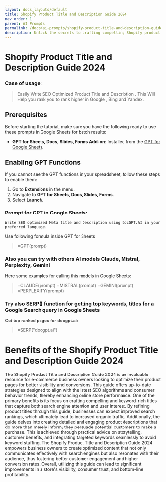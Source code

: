 ```yaml
---
layout: docs_layouts/default
title: Shopify Product Title and Description Guide 2024
nav_order: 1
parent: AI Prompts
permalink: /docs/ai-prompts/shopify-product-title-and-description-guide-2024
description: Unlock the secrets to crafting compelling Shopify product titles and descriptions in 2024. This guide offers actionable insights and best practices to boost your store's visibility, enhance SEO performance, and drive sales with optimized content strategies.
---
```


# Shopify Product Title and Description Guide 2024

### Case of usage:
> Easily Write SEO Optimized Product Title and Description .
This Will Help you rank you to rank higher in Google , Bing and Yandex.

## Prerequisites

Before starting the tutorial, make sure you have the following ready to use these prompts in Google Sheets for batch results:

- **GPT for Sheets, Docs, Slides, Forms Add-on**: Installed from the [GPT for Google Sheets](https://workspace.google.com/u/0/marketplace/app/gpt_for_sheets_docs_forms_slides/466607203252).

## Enabling GPT Functions

If you cannot see the GPT functions in your spreadsheet, follow these steps to enable them:

1. Go to **Extensions** in the menu.
2. Navigate to **GPT for Sheets, Docs, Slides, Forms**.
3. Select **Launch**.


### Prompt for GPT in Google Sheets:
```shell
Write SEO optimized Meta title and Description using DocGPT.AI in your preferred language.
```

Use following formula inside GPT for Sheets
> =GPT(prompt)

### Also you can try with others AI models Claude, Mistral, Perplexity, Gemini
Here some examples for calling this models in Google Sheets:

> =CLAUDE(prompt)
> =MISTRAL(prompt)
> =GEMINI(prompt)
> =PERPLEXITY(prompt)


### Try also SERP() function for getting top keywords, titles for a Google Search query in Google Sheets

Get top ranked pages for docgpt.ai:

> =SERP("docgpt.ai")



# Benefits of the Shopify Product Title and Description Guide 2024

The Shopify Product Title and Description Guide 2024 is an invaluable resource for e-commerce business owners looking to optimize their product pages for better visibility and conversions. This guide offers up-to-date strategies designed to align with the latest SEO algorithms and consumer behavior trends, thereby enhancing online store performance. One of the primary benefits is its focus on crafting compelling and keyword-rich titles that capture both search engine attention and user interest. By refining product titles through this guide, businesses can expect improved search rankings, which ultimately lead to increased organic traffic. Additionally, the guide delves into creating detailed and engaging product descriptions that do more than merely inform; they persuade potential customers to make a purchase. This is achieved through practical advice on storytelling, customer benefits, and integrating targeted keywords seamlessly to avoid keyword stuffing. The Shopify Product Title and Description Guide 2024 empowers business owners to create optimized content that not only communicates effectively with search engines but also resonates with their audience, thus fostering better customer engagement and higher conversion rates. Overall, utilizing this guide can lead to significant improvements in a store's visibility, consumer trust, and bottom-line profitability.
